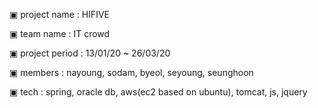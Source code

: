 ▣ project name : HIFIVE

▣ team name : IT crowd

▣ project period : 13/01/20 ~ 26/03/20

▣ members : nayoung, sodam, byeol, seyoung, seunghoon

▣ tech : spring, oracle db, aws(ec2 based on ubuntu), tomcat, js, jquery

